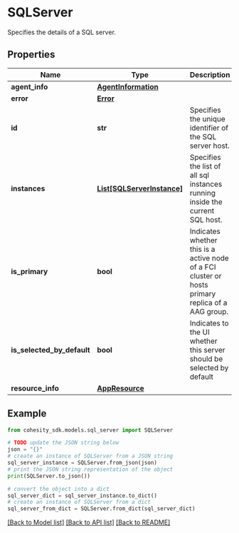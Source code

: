 # SQLServer

Specifies the details of a SQL server.

## Properties

Name | Type | Description | Notes
------------ | ------------- | ------------- | -------------
**agent_info** | [**AgentInformation**](AgentInformation.md) |  | [optional] 
**error** | [**Error**](Error.md) |  | [optional] 
**id** | **str** | Specifies the unique identifier of the SQL server host. | [optional] 
**instances** | [**List[SQLServerInstance]**](SQLServerInstance.md) | Specifies the list of all sql instances running inside the current SQL host. | [optional] 
**is_primary** | **bool** | Indicates whether this is a active node of a FCI cluster or hosts primary replica of a AAG group. | [optional] 
**is_selected_by_default** | **bool** | Indicates to the UI whether this server should be selected by default | [optional] 
**resource_info** | [**AppResource**](AppResource.md) |  | [optional] 

## Example

```python
from cohesity_sdk.models.sql_server import SQLServer

# TODO update the JSON string below
json = "{}"
# create an instance of SQLServer from a JSON string
sql_server_instance = SQLServer.from_json(json)
# print the JSON string representation of the object
print(SQLServer.to_json())

# convert the object into a dict
sql_server_dict = sql_server_instance.to_dict()
# create an instance of SQLServer from a dict
sql_server_from_dict = SQLServer.from_dict(sql_server_dict)
```
[[Back to Model list]](../README.md#documentation-for-models) [[Back to API list]](../README.md#documentation-for-api-endpoints) [[Back to README]](../README.md)


